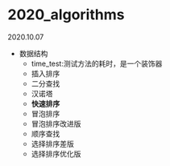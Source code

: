 # 2020_algorithms
2020.10.07

* 数据结构
  * time_test:测试方法的耗时，是一个装饰器
  * 插入排序
  * 二分查找
  * 汉诺塔
  * **快速排序**
  * 冒泡排序
  * 冒泡排序改进版
  * 顺序查找
  * 选择排序差版
  * 选择排序优化版

